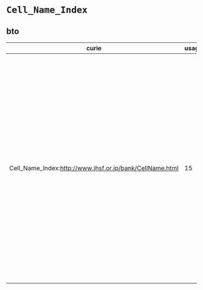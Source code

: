 # `Cell_Name_Index`

## bto

| curie                                                    |   usages | nodes                                                                                                                                                                                                                                                                                                                                                                                                                                                                                                                                                                                                                                                                                                                                                                                                                                                                                                                                                                                                                                                                                                                                                                                                                                                                                                                                                                                                                                                                                                                                                                                                                                                                                                                                                         |
|----------------------------------------------------------|----------|---------------------------------------------------------------------------------------------------------------------------------------------------------------------------------------------------------------------------------------------------------------------------------------------------------------------------------------------------------------------------------------------------------------------------------------------------------------------------------------------------------------------------------------------------------------------------------------------------------------------------------------------------------------------------------------------------------------------------------------------------------------------------------------------------------------------------------------------------------------------------------------------------------------------------------------------------------------------------------------------------------------------------------------------------------------------------------------------------------------------------------------------------------------------------------------------------------------------------------------------------------------------------------------------------------------------------------------------------------------------------------------------------------------------------------------------------------------------------------------------------------------------------------------------------------------------------------------------------------------------------------------------------------------------------------------------------------------------------------------------------------------|
| Cell_Name_Index:http://www.jhsf.or.jp/bank/CellName.html |       15 | [http://purl.obolibrary.org/obo/BTO:0001148](https://bioregistry.io/http://purl.obolibrary.org/obo/BTO:0001148), [http://purl.obolibrary.org/obo/BTO:0001151](https://bioregistry.io/http://purl.obolibrary.org/obo/BTO:0001151), [http://purl.obolibrary.org/obo/BTO:0002039](https://bioregistry.io/http://purl.obolibrary.org/obo/BTO:0002039), [http://purl.obolibrary.org/obo/BTO:0002040](https://bioregistry.io/http://purl.obolibrary.org/obo/BTO:0002040), [http://purl.obolibrary.org/obo/BTO:0002041](https://bioregistry.io/http://purl.obolibrary.org/obo/BTO:0002041), [http://purl.obolibrary.org/obo/BTO:0002049](https://bioregistry.io/http://purl.obolibrary.org/obo/BTO:0002049), [http://purl.obolibrary.org/obo/BTO:0002137](https://bioregistry.io/http://purl.obolibrary.org/obo/BTO:0002137), [http://purl.obolibrary.org/obo/BTO:0002404](https://bioregistry.io/http://purl.obolibrary.org/obo/BTO:0002404), [http://purl.obolibrary.org/obo/BTO:0002431](https://bioregistry.io/http://purl.obolibrary.org/obo/BTO:0002431), [http://purl.obolibrary.org/obo/BTO:0002568](https://bioregistry.io/http://purl.obolibrary.org/obo/BTO:0002568), [http://purl.obolibrary.org/obo/BTO:0002583](https://bioregistry.io/http://purl.obolibrary.org/obo/BTO:0002583), [http://purl.obolibrary.org/obo/BTO:0002596](https://bioregistry.io/http://purl.obolibrary.org/obo/BTO:0002596), [http://purl.obolibrary.org/obo/BTO:0002597](https://bioregistry.io/http://purl.obolibrary.org/obo/BTO:0002597), [http://purl.obolibrary.org/obo/BTO:0003001](https://bioregistry.io/http://purl.obolibrary.org/obo/BTO:0003001), [http://purl.obolibrary.org/obo/BTO:0003204](https://bioregistry.io/http://purl.obolibrary.org/obo/BTO:0003204) |
